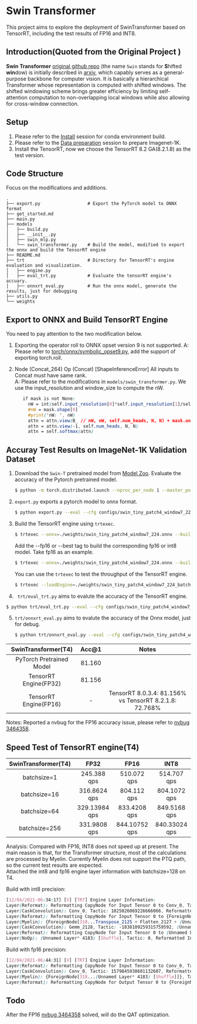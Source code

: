 # Swin Transformer

This project aims to explore the deployment of SwinTransformer based on TensorRT, including the test results of FP16 and INT8. 

## Introduction(Quoted from the Original Project )

**Swin Transformer** [original github repo](https://github.com/microsoft/Swin-Transformer/) (the name `Swin` stands for **S**hifted **win**dow) is initially described in [arxiv](https://arxiv.org/abs/2103.14030), which capably serves as a
general-purpose backbone for computer vision. It is basically a hierarchical Transformer whose representation is
computed with shifted windows. The shifted windowing scheme brings greater efficiency by limiting self-attention
computation to non-overlapping local windows while also allowing for cross-window connection.

## Setup ##

1. Please refer to the [Install](https://github.com/microsoft/Swin-Transformer/blob/main/get_started.md#install) session for conda environment build.  
2. Please refer to the [Data preparation](https://github.com/microsoft/Swin-Transformer/blob/main/get_started.md#data-preparation) session to prepare Imagenet-1K.
3. Install the TensorRT, now we choose the TensorRT 8.2 GA(8.2.1.8) as the test version.


## Code Structure ##  
Focus on the modifications and additions.
```
.
├── export.py                  # Export the PyTorch model to ONNX format
├── get_started.md            
├── main.py
├── models
│   ├── build.py
│   ├── __init__.py
│   ├── swin_mlp.py
│   └── swin_transformer.py    # Build the model, modified to export the onnx and build the TensorRT engine
├── README.md
├── trt                        # Directory for TensorRT's engine evaluation and visualization.
│   ├── engine.py
│   ├── eval_trt.py            # Evaluate the tensorRT engine's accuary.
│   ├── onnxrt_eval.py         # Run the onnx model, generate the results, just for debugging
├── utils.py
└── weights
```

## Export to ONNX and Build TensorRT Engine ##
You need to pay attention to the two modification below.  
1. Exporting the operator roll to ONNX opset version 9 is not supported. 
   A: Please refer to [torch/onnx/symbolic_opset9.py](torch/onnx/symbolic_opset9.py), add the support of exporting torch.roll.
   
2. Node (Concat_264) Op (Concat) [ShapeInferenceError] All inputs to Concat must have same rank.  
   A: Please refer to the modifications in `models/swin_transformer.py`. We use the input_resolution and window_size to compute the nW.
   ```css
      if mask is not None:
        nW = int(self.input_resolution[0]*self.input_resolution[1]/self.window_size[0]/self.window_size[1])
        #nW = mask.shape[0]
        #print('nW: ', nW)
        attn = attn.view(B_ // nW, nW, self.num_heads, N, N) + mask.unsqueeze(1).unsqueeze(0)
        attn = attn.view(-1, self.num_heads, N, N)
        attn = self.softmax(attn)
    ```


## Accuray Test Results on ImageNet-1K Validation Dataset ##  
1. Download the `Swin-T` pretrained model from [Model Zoo](https://github.com/microsoft/Swin-Transformer/blob/main/get_started.md#regular-imagenet-1k-trained-models). 
Evaluate the accuracy of the Pytorch pretrained model.
    ```bash
    $ python -m torch.distributed.launch --nproc_per_node 1 --master_port 12345 main.py --eval --cfg configs/swin_tiny_patch4_window7_224.yaml --resume ./weights/swin_tiny_patch4_window7_224.pth --data-path ../imagenet_1k
    ```

2.  `export.py` exports a pytorch model to onnx format.
    ```bash
    $ python export.py --eval --cfg configs/swin_tiny_patch4_window7_224.yaml --resume ./weights/swin_tiny_patch4_window7_224.pth --data-path ../imagenet_1k --batch-size 16
    ```
    
3. Build the TensorRT engine using `trtexec`.  
    ```bash
    $ trtexec --onnx=./weights/swin_tiny_patch4_window7_224.onnx --buildOnly --verbose --saveEngine=./weights/swin_tiny_patch4_window7_224_batch16.engine --workspace=4096
    ```  
   
   Add the --fp16 or --best tag to build the corresponding fp16 or int8 model. Take fp16 as an example.  
   ```bash
   $ trtexec --onnx=./weights/swin_tiny_patch4_window7_224.onnx --buildOnly --verbose --fp16 --saveEngine=./weights/swin_tiny_patch4_window7_224_batch16_fp16.engine --workspace=4096
   ```  
   
   You can use the `trtexec` to test the throughput of the TensorRT engine.
   ```bash
   $ trtexec --loadEngine=./weights/swin_tiny_patch4_window7_224_batch16.engine
   ``` 

4.  ` trt/eval_trt.py` aims to evalute the accuracy of the TensorRT engine. 
   ```bash
   $ python trt/eval_trt.py --eval --cfg configs/swin_tiny_patch4_window7_224.yaml --resume ./weights/swin_tiny_patch4_window7_224_batch16.engine --data-path ../imagenet_1k --batch-size 16
   ```  

5. `trt/onnxrt_eval.py` aims to evalute the accuracy of the Onnx model, just for debug.
   ```bash
   $ python trt/onnxrt_eval.py --eval --cfg configs/swin_tiny_patch4_window7_224.yaml --resume ./weights/swin_tiny_patch4_window7_224.onnx --data-path ../imagenet_1k --batch-size 16
   ```  
   
| SwinTransformer(T4) | Acc@1 | Notes |
| :---: | :---: | :---: |
| PyTorch Pretrained Model |  81.160 |  |
| TensorRT Engine(FP32) | 81.156 |  |
| TensorRT Engine(FP16) | - | TensorRT 8.0.3.4: 81.156% vs TensorRT 8.2.1.8: 72.768% |

Notes: Reported a nvbug for the FP16 accuracy issue, please refer to [nvbug 3464358](https://nvbugswb.nvidia.com/NVBugs5/redir.aspx?url=/3464358).

## Speed Test of TensorRT engine(T4) ##

| SwinTransformer(T4) | FP32 | FP16 | INT8 |
| :---: | :---: | :---: | :---: |
| batchsize=1 | 245.388 qps | 510.072 qps | 514.707 qps |
| batchsize=16 | 316.8624 qps | 804.112 qps | 804.1072 qps |
| batchsize=64 | 329.13984 qps | 833.4208 qps | 849.5168 qps |
| batchsize=256 | 331.9808 qps | 844.10752 qps | 840.33024 qps |

Analysis: Compared with FP16, INT8 does not speed up at present.
The main reason is that, for the Transformer structure, most of the calculations are processed by Myelin. 
Currently Myelin does not support the PTQ path, so the current test results are expected.   
Attached the int8 and fp16 engine layer information with batchsize=128 on T4.  

Build with int8 precision:
```css
[12/04/2021-06:34:17] [V] [TRT] Engine Layer Information:
Layer(Reformat): Reformatting CopyNode for Input Tensor 0 to Conv_0, Tactic: 0, input_0[Float(128,3,224,224)] -> Reformatted Input Tensor 0 to Conv_0[Int8(128,3,224,224)]
Layer(CaskConvolution): Conv_0, Tactic: 1025026069226666066, Reformatted Input Tensor 0 to Conv_0[Int8(128,3,224,224)] -> 191[Int8(128,96,56,56)]
Layer(Reformat): Reformatting CopyNode for Input Tensor 0 to {ForeignNode[318...Transpose_2125 + Flatten_2127 + (Unnamed Layer* 4178) [Shuffle]]}, Tactic: 0, 191[Int8(128,96,56,56)] -> Reformatted Input Tensor 0 to {ForeignNode[318...Transpose_2125 + Flatten_2127 + (Unnamed Layer* 4178) [Shuffle]]}[Half(128,96,56,56)]
Layer(Myelin): {ForeignNode[318...Transpose_2125 + Flatten_2127 + (Unnamed Layer* 4178) [Shuffle]]}, Tactic: 0, Reformatted Input Tensor 0 to {ForeignNode[318...Transpose_2125 + Flatten_2127 + (Unnamed Layer* 4178) [Shuffle]]}[Half(128,96,56,56)] -> (Unnamed Layer* 4178) [Shuffle]_output[Half(128,768,1,1)]
Layer(CaskConvolution): Gemm_2128, Tactic: -1838109259315759592, (Unnamed Layer* 4178) [Shuffle]_output[Half(128,768,1,1)] -> (Unnamed Layer* 4179) [Fully Connected]_output[Half(128,1000,1,1)]
Layer(Reformat): Reformatting CopyNode for Input Tensor 0 to (Unnamed Layer* 4183) [Shuffle], Tactic: 0, (Unnamed Layer* 4179) [Fully Connected]_output[Half(128,1000,1,1)] -> Reformatted Input Tensor 0 to (Unnamed Layer* 4183) [Shuffle][Float(128,1000,1,1)]
Layer(NoOp): (Unnamed Layer* 4183) [Shuffle], Tactic: 0, Reformatted Input Tensor 0 to (Unnamed Layer* 4183) [Shuffle][Float(128,1000,1,1)] -> output_0[Float(128,1000)]
```  

Build with fp16 precision:
```css
[12/04/2021-06:44:31] [V] [TRT] Engine Layer Information:
Layer(Reformat): Reformatting CopyNode for Input Tensor 0 to Conv_0, Tactic: 0, input_0[Float(128,3,224,224)] -> Reformatted Input Tensor 0 to Conv_0[Half(128,3,224,224)]
Layer(CaskConvolution): Conv_0, Tactic: 1579845938601132607, Reformatted Input Tensor 0 to Conv_0[Half(128,3,224,224)] -> 191[Half(128,96,56,56)]
Layer(Myelin): {ForeignNode[318...(Unnamed Layer* 4183) [Shuffle]]}, Tactic: 0, 191[Half(128,96,56,56)] -> Reformatted Output Tensor 0 to {ForeignNode[318...(Unnamed Layer* 4183) [Shuffle]]}[Half(128,1000)]
Layer(Reformat): Reformatting CopyNode for Output Tensor 0 to {ForeignNode[318...(Unnamed Layer* 4183) [Shuffle]]}, Tactic: 0, Reformatted Output Tensor 0 to {ForeignNode[318...(Unnamed Layer* 4183) [Shuffle]]}[Half(128,1000)] -> output_0[Float(128,1000)]
```   

## Todo ##
After the FP16 [nvbug 3464358](https://nvbugswb.nvidia.com/NVBugs5/redir.aspx?url=/3464358) solved, will do the QAT optimization.